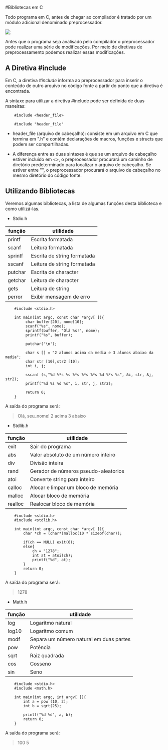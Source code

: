 #Bibliotecas em C 

Todo programa em C, antes de chegar ao compilador é tratado por um módulo adicional denominado preprocessador. 

![](https://raw.githubusercontent.com/cibellerodrigues/Programacao-em-C/master/Introdu%C3%A7%C3%A3o/images/usando%20bibliotecas/1.png)

Antes que o programa seja analisado pelo compilador o preprocessador pode realizar uma série de modificações. Por meio de diretivas de preprocessamento podemos realizar essas modificações. 

## A Diretiva #include

Em C, a diretiva *#include* informa ao preprocessador para inserir o conteúdo de outro arquivo no código fonte a partir do ponto que a diretiva é encontrada. 

A sintaxe para utilizar a diretiva #include pode ser definida de duas maneiras: 

		#include <header_file>

		#include "header_file"

* header_file (arquivo de cabeçalho): consiste em um arquivo em C que termina em ".h" e contém declarações de macros, funções e structs que podem ser compartilhadas.  

* A diferença entre as duas sintaxes é que se um arquivo de cabeçalho estiver incluído em <>, o preprocessador procurará um caminho de diretório predeterminado para localizar o arquivo de cabeçalho. Se estiver entre "", o preprocessador procurará o arquivo de cabeçalho no mesmo diretório do código fonte. 

## Utilizando Bibliotecas

Veremos algumas bibliotecas, a lista de algumas funções desta biblioteca e como utilizá-las.

* Stdio.h

|   função |   utilidade|
| ------------ | ------------ |
| printf   |  Escrita formatada |
| scanf  |   Leitura formatada |
| sprintf | Escrita de string formatada|
| sscanf  | Leitura de string formatada|
|putchar | Escrita de character|
| getchar | Leitura de character |
| gets | Leitura de string |
| perror| Exibir mensagem de erro |

		#include <stdio.h>
		
		int main(int argc, const char *argv[ ]){
			 char buffer[20], nome[10];
			 scanf("%s", nome);
			 sprintf(buffer, "Olá %s!", nome);
			 printf("%s", buffer);
			 
			 putchar('\n');
			 
			 char s [] = "2 alunos acima da media e 3 alunos abaixo da media";
			 char str [10],str2 [10];
			 int i, j;
			 
			 sscanf (s,"%d %*s %s %*s %*s %*s %d %*s %s", &i, str, &j, str2);
			 printf("%d %s %d %s", i, str, j, str2);
			 
			 return 0;
		}

A saída do programa será: 

> Olá, seu_nome!
> 2 acima 3 abaixo

* Stdlib.h 

|  função | utilidade  |
| ------------ | ------------ |
|  exit |  Sair do programa |
|  abs |   Valor absoluto de um número inteiro|
| div | Divisão inteira|
| rand| Gerador de números pseudo-aleatorios|
| atoi | Converte string para inteiro|
|calloc | Alocar e limpar um bloco de memória|
|malloc | Alocar bloco de memória|
|realloc | Realocar bloco de memória|

		#include <stdio.h>
		#include <stdlib.h>
		
		int main(int argc, const char *argv[ ]){
			char *ch = (char*)malloc(10 * sizeof(char));
			
			if(ch == NULL) exit(0);
			else{
				ch = "1278";
				int at = atoi(ch);
				printf("%d", at);
			}
			return 0;
		}

A saída do programa será:
 
> 1278

* Math.h

|   função| utilidade  |
| ------------ | ------------ |
|  log |   Logaritmo natural|
| log10 | Logaritmo comum|
| modf| Separa um número natural em duas partes|
|pow | Potência|
|sqrt| Raiz quadrada|
|cos| Cosseno|
|sin| Seno|


		#include <stdio.h>
		#include <math.h>
		
		int main(int argc, int argv[ ]){
			int a = pow (10, 2);
			int b = sqrt(25);
			
			printf("%d %d", a, b);
			return 0;
		}

A saída do programa será: 

> 100 5